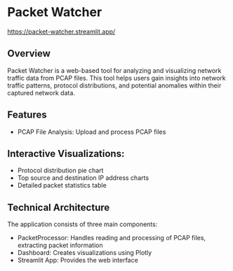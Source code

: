 # Packet Watcher

https://packet-watcher.streamlit.app/

## Overview
Packet Watcher is a web-based tool for analyzing and visualizing network traffic data from PCAP files. This tool helps users gain insights into network traffic patterns, protocol distributions, and potential anomalies within their captured network data.

## Features

 - PCAP File Analysis: Upload and process PCAP files

## Interactive Visualizations:

 - Protocol distribution pie chart
 - Top source and destination IP address charts
 - Detailed packet statistics table

## Technical Architecture

The application consists of three main components:

 - PacketProcessor: Handles reading and processing of PCAP files, extracting packet information
 - Dashboard: Creates visualizations using Plotly
 - Streamlit App: Provides the web interface